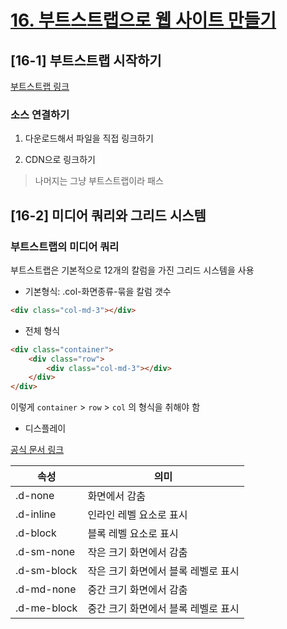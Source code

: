 # [16. 부트스트랩으로 웹 사이트 만들기](https://github.com/CaesiumY/frontend-web-design-forBeginners/tree/master/16)

## [16-1] 부트스트랩 시작하기

[부트스트랩 링크](https://getbootstrap.com/)

### 소스 연결하기

1. 다운로드해서 파일을 직접 링크하기
   
2. CDN으로 링크하기

> 나머지는 그냥 부트스트랩이라 패스

## [16-2] 미디어 쿼리와 그리드 시스템

### 부트스트랩의 미디어 쿼리

부트스트랩은 기본적으로 12개의 칼럼을 가진 그리드 시스템을 사용

- 기본형식: .col-화면종류-묶을 칼럼 갯수
```html
<div class="col-md-3"></div>
```

- 전체 형식

```html
<div class="container">
    <div class="row">
        <div class="col-md-3"></div>
    </div>
</div>
```

이렇게 `container` > `row` > `col` 의 형식을 취해야 함

- 디스플레이

[공식 문서 링크](https://getbootstrap.com/docs/4.3/utilities/display/)

속성|의미
|---        |---|
.d-none     | 화면에서 감춤
.d-inline   | 인라인 레벨 요소로 표시
.d-block    | 블록 레벨 요소로 표시
.d-sm-none  | 작은 크기 화면에서 감춤
.d-sm-block | 작은 크기 화면에서 블록 레벨로 표시
.d-md-none  | 중간 크기 화면에서 감춤
.d-me-block | 중간 크기 화면에서 블록 레벨로 표시
